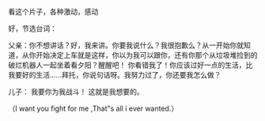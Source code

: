  看这个片子，各种激动，感动
 
 好，节选台词：
   
 父亲：你不想讲话？好，我来讲。你要我说什么？我很抱歉么？从一开始你就知道，从你开始决定上车就是这样，你以为我可以跟你，还有你那个从垃圾堆捡到的破烂机器人一起坐着看夕阳？醒醒吧！ 你看错我了！你应该过好一点的生活，比我要好的生活......拜托，你说句话呀。我努力过了，你还要我怎么做？

儿子：  我要你为我战斗！ 这就是我想要的。

（I want you fight for me ,That"s all i ever wanted.）
